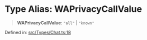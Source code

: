 # Type Alias: WAPrivacyCallValue

> **WAPrivacyCallValue**: `"all"` \| `"known"`

Defined in: [src/Types/Chat.ts:18](https://github.com/Fokusdotid/bail/blob/cf6cc85134e12081bc635cea02cc0eee74033a81/src/Types/Chat.ts#L18)
